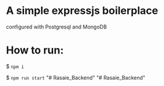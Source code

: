 # A simple expressjs boilerplace

configured with Postgresql and MongoDB

# How to run:

\$ `npm i`

\$ `npm run start`
"# Rasaie_Backend" 
"# Rasaie_Backend" 
